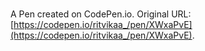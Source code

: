 # 

A Pen created on CodePen.io. Original URL: [https://codepen.io/ritvikaa_/pen/XWxaPvE](https://codepen.io/ritvikaa_/pen/XWxaPvE).

